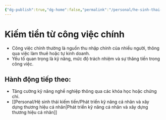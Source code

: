 ```yaml
---
{"dg-publish":true,"dg-home":false,"permalink":"/personal/he-sinh-thai-kiem-tien/kiem-tien-tu-cong-viec-chinh/","dgPassFrontmatter":true,"noteIcon":"","updated":"2025-01-14T22:28:22.323+07:00"}
---
```


# Kiếm tiền từ công việc chính
- Công việc chính thường là nguồn thu nhập chính của nhiều người, thông qua việc làm thuê hoặc tự kinh doanh.
- Yếu tố quan trọng là kỹ năng, mức độ trách nhiệm và sự thăng tiến trong công việc.
## Hành động tiếp theo:
- Tăng cường kỹ năng nghề nghiệp thông qua các khóa học hoặc chứng chỉ.
- [[Personal/Hệ sinh thái kiếm tiền/Phát triển kỹ năng cá nhân và xây dựng thương hiệu cá nhân\|Phát triển kỹ năng cá nhân và xây dựng thương hiệu cá nhân]]